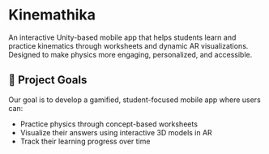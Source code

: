 # Kinemathika
An interactive Unity-based mobile app that helps students learn and practice kinematics through worksheets and dynamic AR visualizations. Designed to make physics more engaging, personalized, and accessible.

## 🎯 Project Goals

Our goal is to develop a gamified, student-focused mobile app where users can:
- Practice physics through concept-based worksheets
- Visualize their answers using interactive 3D models in AR
- Track their learning progress over time
